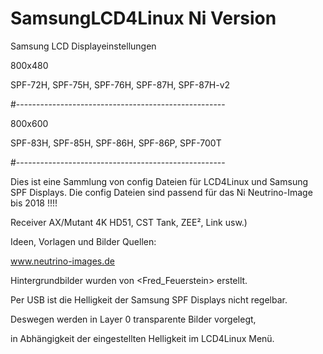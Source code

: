 # SamsungLCD4Linux Ni Version

Samsung LCD Displayeinstellungen

800x480

SPF-72H, SPF-75H, SPF-76H, SPF-87H, SPF-87H-v2

#----------------------------------------------------

800x600

SPF-83H, SPF-85H, SPF-86H, SPF-86P, SPF-700T 

#----------------------------------------------------

Dies ist eine Sammlung von config Dateien für LCD4Linux und Samsung SPF Displays.
Die config Dateien sind passend für das Ni Neutrino-Image bis 2018 !!!!

Receiver AX/Mutant 4K HD51, CST Tank, ZEE², Link usw.)

Ideen, Vorlagen und Bilder Quellen:

www.neutrino-images.de

Hintergrundbilder wurden von <Fred_Feuerstein> erstellt.

Per USB ist die Helligkeit der Samsung SPF Displays nicht regelbar.

Deswegen werden in Layer 0 transparente Bilder vorgelegt,

in Abhängigkeit der eingestellten Helligkeit im LCD4Linux Menü.


